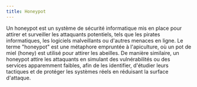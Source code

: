 ```yaml
---
title: Honeypot
---
```


Un honeypot est un système de sécurité informatique mis en place pour attirer et surveiller les attaquants potentiels, tels que les pirates informatiques, les logiciels malveillants ou d'autres menaces en ligne.
Le terme "honeypot" est une métaphore empruntée à l'apiculture, où un pot de miel (honey) est utilisé pour attirer les abeilles. De manière similaire, un honeypot attire les attaquants en simulant des vulnérabilités ou des services apparemment faibles, afin de les identifier, d'étudier leurs tactiques et de protéger les systèmes réels en réduisant la surface d'attaque.
